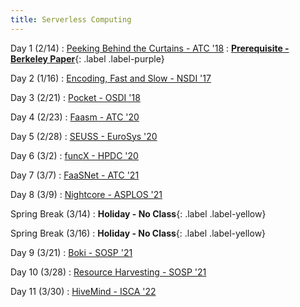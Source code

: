 ```yaml
---
title: Serverless Computing
---
```


Day 1 (2/14)
 : [Peeking Behind the Curtains - ATC '18](https://www.usenix.org/system/files/conference/atc18/atc18-wang-liang.pdf)
 : [**Prerequisite - Berkeley Paper**](https://www2.eecs.berkeley.edu/Pubs/TechRpts/2019/EECS-2019-3.pdf){: .label .label-purple}

Day 2 (1/16)
 : [Encoding, Fast and Slow - NSDI '17](https://www.usenix.org/system/files/conference/nsdi17/nsdi17-fouladi.pdf)

Day 3 (2/21)
 : [Pocket - OSDI '18](https://www.usenix.org/conference/osdi18/presentation/klimovic)

Day 4 (2/23)
 : [Faasm - ATC '20](https://www.usenix.org/conference/atc20/presentation/shillaker)

Day 5 (2/28)
 : [SEUSS - EuroSys '20](https://dl.acm.org/doi/pdf/10.1145/3342195.3392698)

Day 6 (3/2)
 : [funcX - HPDC '20](https://dl.acm.org/doi/pdf/10.1145/3369583.3392683)

Day 7 (3/7)
 : [FaaSNet - ATC '21](https://www.usenix.org/conference/atc21/presentation/wang-ao)

Day 8 (3/9)
 : [Nightcore - ASPLOS '21](https://www.cs.utexas.edu/users/witchel/pubs/jia21asplos-nightcore.pdf)

Spring Break (3/14)
 : **Holiday - No Class**{: .label .label-yellow}

Spring Break (3/16)
 : **Holiday - No Class**{: .label .label-yellow}

Day 9 (3/21)
 : [Boki - SOSP '21](https://dl.acm.org/doi/10.1145/3477132.3483541)

Day 10 (3/28)
 : [Resource Harvesting - SOSP '21](https://dl.acm.org/doi/10.1145/3477132.3483580)

Day 11 (3/30)
: [HiveMind - ISCA '22](https://www.csl.cornell.edu/~delimitrou/papers/2022.isca.hivemind.pdf)

